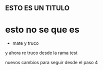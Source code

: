 ## ESTO ES UN TITULO 
# esto no se que es 

- mate y truco

y ahora re truco desde la rama test

nuevos cambios para seguir desde el paso 4 


